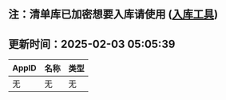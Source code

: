 ## 注：清单库已加密想要入库请使用 ([入库工具](https://github.com/BlankTMing/ManifestAutoUpdate/releases))

## 更新时间：2025-02-03 05:05:39
| AppID | 名称 | 类型  |
| :-------------------- | :----------------------------- | :----------- |
| 无 | 无 | 无 |
